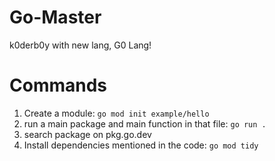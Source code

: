 # Go-Master
k0derb0y with new lang, G0 Lang!

# Commands
1. Create a module: ```go mod init example/hello```
2. run a main package and main function in that file: ```go run .```
3. search package on <a>pkg.go.dev</a>
4. Install dependencies mentioned in the code: ```go mod tidy```